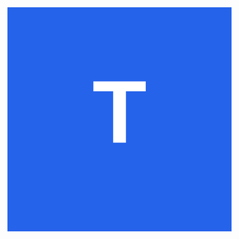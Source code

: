 <!-- Generate actual icons using https://realfavicongenerator.net or similar service -->
<!-- Place generated icons in /public/icons/ directory -->
<!-- Required sizes: 72x72, 96x96, 128x128, 144x144, 152x152, 192x192, 384x384, 512x512 -->

<!-- Temporary placeholder - Replace with actual SVG/PNG icons -->
<svg width="512" height="512" xmlns="http://www.w3.org/2000/svg">
  <rect width="512" height="512" fill="#2563eb"/>
  <text x="50%" y="50%" dominant-baseline="middle" text-anchor="middle" font-family="Arial, sans-serif" font-size="200" font-weight="bold" fill="white">T</text>
</svg>
